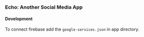 ### Echo: Another Social Media App

#### Development

To connect firebase add the `google-services.json` in app directory.
